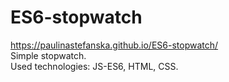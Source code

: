 # ES6-stopwatch
https://paulinastefanska.github.io/ES6-stopwatch/ <br>
Simple stopwatch. <br>
Used technologies: JS-ES6, HTML, CSS.
